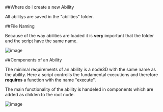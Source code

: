 ##Where do I create a new Ability

All abilitys are saved in the "abilities" folder. 

##File Naming 

Because of the way abilities are loaded it is **very** important that the folder and the script have the same name.

![image](https://github.com/user-attachments/assets/55d9f991-20a9-4212-a17b-5b3ece5cf0ba)

##Components of an Ability

The minimal requirements of an ability is a node3D with the same name as the ability.
Here a script controlls the fundamental executions and therefore **requires** a function with the name "execute".

The main functionality of the ability is handeled in components which are added as childen to the root node. 

![image](https://github.com/user-attachments/assets/2f62d744-efc4-431b-aa45-c572d8fccfd9)

